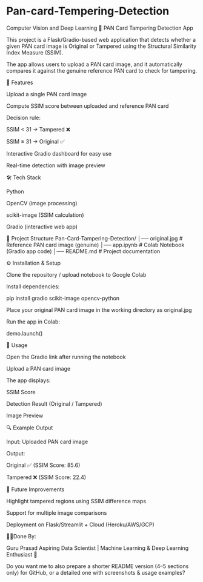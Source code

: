 # Pan-card-Tempering-Detection
Computer Vision and Deep Learning
🪪 PAN Card Tampering Detection App

This project is a Flask/Gradio-based web application that detects whether a given PAN card image is Original or Tampered using the Structural Similarity Index Measure (SSIM).

The app allows users to upload a PAN card image, and it automatically compares it against the genuine reference PAN card to check for tampering.

🚀 Features

Upload a single PAN card image

Compute SSIM score between uploaded and reference PAN card

Decision rule:

SSIM < 31 → Tampered ❌

SSIM ≥ 31 → Original ✅

Interactive Gradio dashboard for easy use

Real-time detection with image preview

🛠️ Tech Stack

Python

OpenCV (image processing)

scikit-image (SSIM calculation)

Gradio (interactive web app)

📂 Project Structure
Pan-Card-Tampering-Detection/
│── original.jpg              # Reference PAN card image (genuine)
│── app.ipynb                 # Colab Notebook (Gradio app code)
│── README.md                 # Project documentation

⚙️ Installation & Setup

Clone the repository / upload notebook to Google Colab

Install dependencies:

pip install gradio scikit-image opencv-python


Place your original PAN card image in the working directory as original.jpg

Run the app in Colab:

demo.launch()

🎯 Usage

Open the Gradio link after running the notebook

Upload a PAN card image

The app displays:

SSIM Score

Detection Result (Original / Tampered)

Image Preview

🔍 Example Output

Input: Uploaded PAN card image

Output:

Original ✅ (SSIM Score: 85.6)

Tampered ❌ (SSIM Score: 22.4)

📌 Future Improvements

Highlight tampered regions using SSIM difference maps

Support for multiple image comparisons

Deployment on Flask/Streamlit + Cloud (Heroku/AWS/GCP)

👨‍💻Done By:

Guru Prasad
Aspiring Data Scientist | Machine Learning & Deep Learning Enthusiast 🚀

Do you want me to also prepare a shorter README version (4–5 sections only) for GitHub, or a detailed one with screenshots & usage examples?
